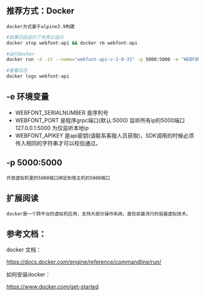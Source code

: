 
## 推荐方式：Docker
    docker方式基于alpine3.9构建
``` sh
#如果已经运行了先停止运行
docker stop webfont-api && docker rm webfont-api

#运行docker 
docker run -d -it --name="webfont-api-v-1-0-35" -p 5000:5000 -e "WEBFONT_PORT=:5000" -e "WEBFONT_SERIALNUMBER=a9bd9453-99f7-5b91-9e81-5864d7732a05" -e "WEBFONT_APIKEY=123456" registry.cn-hangzhou.aliyuncs.com/webfont/webfontapi:1.22.3

#查看日志
docker logs webfont-api
```
## -e 环境变量
-  WEBFONT_SERIALNUMBER 是序列号
-  WEBFONT_PORT 是程序grpc端口(默认:5000) 监听所有ip的5000端口 127.0.0.1:5000 为仅监听本地ip
-  WEBFONT_APIKEY 是api密钥(请联系客服人员获取)，SDK调用的时候必须传入相同的字符串才可以校验通过。 

## -p 5000:5000
    开放虚拟机里的5000端口绑定到宿主机的5000端口

## 扩展阅读
    docker是一个跨平台的虚拟机应用，支持大部分操作系统，是目前最流行的容器虚拟技术。
## 参考文档： 
docker 文档：

https://docs.docker.com/engine/reference/commandline/run/

如何安装docker：

https://www.docker.com/get-started
